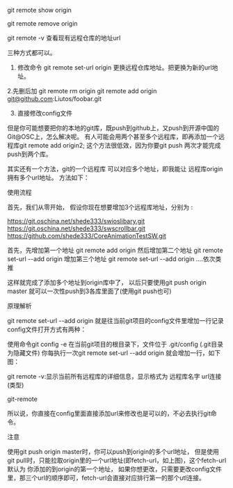 

git remote show origin

git remote remove origin




git remote -v 查看现有远程仓库的地址url



三种方式都可以。

1. 修改命令
git remote set-url origin <URL> 更换远程仓库地址。把<URL>更换为新的url地址。

2.先删后加
git remote rm origin 
git remote add origin git@github.com:Liutos/foobar.git 

3. 直接修改config文件



但是你可能想要把你的本地的git库，既push到github上，又push到开源中国的Git@OSC上，怎么解决呢。
有人可能会用两个甚至多个远程库，即再添加一个远程库git remote add origin2; 
这个方法很低效，因为你要git push 两次才能完成push到两个库。

其实还有一个方法，git的一个远程库 可以对应多个地址，即我能让 远程库origin拥有多个url地址。 
方法如下：

使用流程

首先，我们从零开始， 
假设你现在想要增加3个远程库地址，分别为 :

https://git.oschina.net/shede333/swioslibary.git 
https://git.oschina.net/shede333/swscrollbar.git 
https://github.com/shede333/CoreAnimationTestSW.git

首先，先增加第一个地址 git remote add origin <url1> 
然后增加第二个地址 git remote set-url --add origin <url2> 
增加第三个地址 git remote set-url --add origin <url3> 
….依次类推

这样就完成了添加多个地址到origin库中了， 
以后只要使用git push origin master 就可以一次性push到3各库里面了(使用git push也可)

原理解析

git remote set-url --add origin 就是往当前git项目的config文件里增加一行记录 
config文件打开方式有两种：

使用命令git config -e
在当前git项目的根目录下，文件位于 .git/config (.git目录为隐藏文件)
你每执行一次git remote set-url --add origin 就会增加一行，如下图：

git remote -v:显示当前所有远程库的详细信息，显示格式为 远程库名字 url连接(类型)

git-remote

所以说，你直接在config里面直接添加url来修改也是可以的，不必去执行git命令。

注意

使用git push origin master时，你可以push到origin的多个url地址， 
但是使用 git pull时，只能拉取origin里的一个url地址(即fetch-url，如上图)，这个fetch-url默认为 你添加的到origin的第一个地址， 
如果你想更改，只需要更改config文件里，那三个url的顺序即可，fetch-url会直接对应排行第一的那个utl连接。





